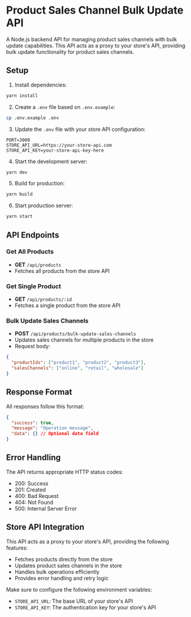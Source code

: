 # Product Sales Channel Bulk Update API

A Node.js backend API for managing product sales channels with bulk update capabilities. This API acts as a proxy to your store's API, providing bulk update functionality for product sales channels.

## Setup

1. Install dependencies:
```bash
yarn install
```

2. Create a `.env` file based on `.env.example`:
```bash
cp .env.example .env
```

3. Update the `.env` file with your store API configuration:
```
PORT=3000
STORE_API_URL=https://your-store-api.com
STORE_API_KEY=your-store-api-key-here
```

4. Start the development server:
```bash
yarn dev
```

5. Build for production:
```bash
yarn build
```

6. Start production server:
```bash
yarn start
```

## API Endpoints

### Get All Products
- **GET** `/api/products`
- Fetches all products from the store API

### Get Single Product
- **GET** `/api/products/:id`
- Fetches a single product from the store API

### Bulk Update Sales Channels
- **POST** `/api/products/bulk-update-sales-channels`
- Updates sales channels for multiple products in the store
- Request body:
```json
{
  "productIds": ["product1", "product2", "product3"],
  "salesChannels": ["online", "retail", "wholesale"]
}
```

## Response Format

All responses follow this format:
```json
{
  "success": true,
  "message": "Operation message",
  "data": {} // Optional data field
}
```

## Error Handling

The API returns appropriate HTTP status codes:
- 200: Success
- 201: Created
- 400: Bad Request
- 404: Not Found
- 500: Internal Server Error

## Store API Integration

This API acts as a proxy to your store's API, providing the following features:
- Fetches products directly from the store
- Updates product sales channels in the store
- Handles bulk operations efficiently
- Provides error handling and retry logic

Make sure to configure the following environment variables:
- `STORE_API_URL`: The base URL of your store's API
- `STORE_API_KEY`: The authentication key for your store's API 